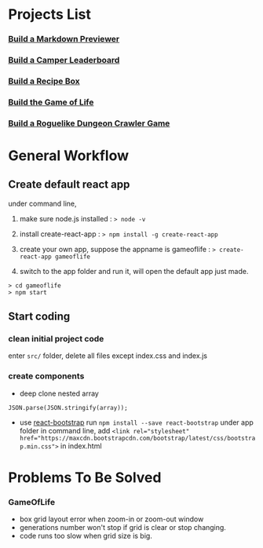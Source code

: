 # Projects List
### [Build a Markdown Previewer](https://www.freecodecamp.org/challenges/build-a-markdown-previewer)
### [Build a Camper Leaderboard](https://www.freecodecamp.org/challenges/build-a-camper-leaderboard)
### [Build a Recipe Box](https://www.freecodecamp.org/challenges/build-a-recipe-box)
### [Build the Game of Life](https://www.freecodecamp.org/challenges/build-the-game-of-life)
### [Build a Roguelike Dungeon Crawler Game](https://www.freecodecamp.org/challenges/build-a-roguelike-dungeon-crawler-game)

# General Workflow
## Create default react app
under command line,
1) make sure node.js installed : `> node -v`

2) install create-react-app : `> npm install -g create-react-app`

3) create your own app, suppose the appname is gameoflife : `> create-react-app gameoflife`

4) switch to the app folder and run it, will open the default app just made.
  ```
  > cd gameoflife
  > npm start
  ```

## Start coding
### clean initial project code
enter `src/` folder, delete all files except index.css and index.js

### create components
- deep clone nested array
```
JSON.parse(JSON.stringify(array));
```

- use [react-bootstrap](https://react-bootstrap.github.io)
run `npm install --save react-bootstrap` under app folder in command line,
add `<link rel="stylesheet" href="https://maxcdn.bootstrapcdn.com/bootstrap/latest/css/bootstrap.min.css">` in index.html

# Problems To Be Solved
### GameOfLife
- box grid layout error when zoom-in or zoom-out window
- generations number won't stop if grid is clear or stop changing.
- code runs too slow when grid size is big.


